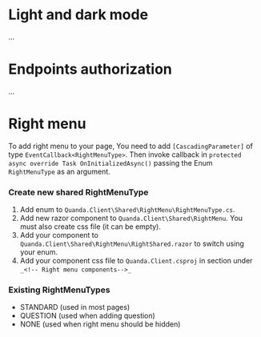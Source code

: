 # Light and dark mode
...
# Endpoints authorization
...
# Right menu
To add right menu to your page, You need to add ```[CascadingParameter]``` of type ```EventCallback<RightMenuType>```.
Then invoke callback in ```protected async override Task OnInitializedAsync()```
passing the Enum ```RightMenuType``` as an argument.

### Create new shared RightMenuType
1. Add enum to `Quanda.Client\Shared\RightMenu\RightMenuType.cs`.
2. Add new razor component to `Quanda.Client\Shared\RightMenu`. You must also create css file (it can be empty).
3. Add your component to `Quanda.Client\Shared\RightMenu\RightShared.razor` to switch using your enum.
4. Add your component css file to `Quanda.Client.csproj` in _<ItemGroup>_ section under `_<!-- Right menu components-->_`

### Existing RightMenuTypes
- STANDARD (used in most pages)
- QUESTION (used when adding question)
- NONE (used when right menu should be hidden) 
 